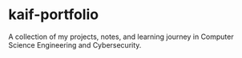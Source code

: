# kaif-portfolio
A collection of my projects, notes, and learning journey in Computer Science Engineering and Cybersecurity.
